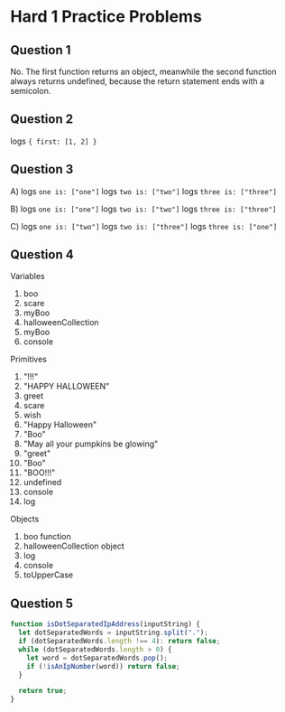 # Hard 1 Practice Problems

## Question 1

No. The first function returns an object, meanwhile the second function always returns undefined, because the return statement ends with a semicolon.

## Question 2

logs `{ first: [1, 2] }`

## Question 3

A)
logs `one is: ["one"]`
logs `two is: ["two"]`
logs `three is: ["three"]`

B)
logs `one is: ["one"]`
logs `two is: ["two"]`
logs `three is: ["three"]`

C)
logs `one is: ["two"]`
logs `two is: ["three"]`
logs `three is: ["one"]`

## Question 4

Variables
1. boo
2. scare
3. myBoo
4. halloweenCollection
5. myBoo
6. console

Primitives
1. "!!!"
2. "HAPPY HALLOWEEN"
3. greet
4. scare
5. wish
6. "Happy Halloween"
7. "Boo"
8. "May all your pumpkins be glowing"
9. "greet"
10. "Boo"
11. "BOO!!!"
12. undefined
13. console
14. log

Objects
1. boo function
2. halloweenCollection object
3. log
4. console
5. toUpperCase

## Question 5

```javascript
function isDotSeparatedIpAddress(inputString) {
  let dotSeparatedWords = inputString.split(".");
  if (dotSeparatedWords.length !== 4): return false;
  while (dotSeparatedWords.length > 0) {
    let word = dotSeparatedWords.pop();
    if (!isAnIpNumber(word)) return false;
  }

  return true;
}
```
